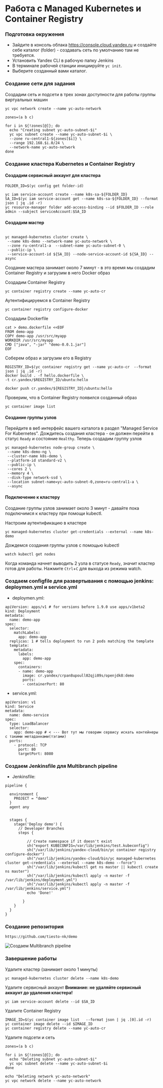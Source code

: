 # Работа с Managed Kubernetes и Container Registry

### Подготовка окружения
* Зайдите в консоль облака https://console.cloud.yandex.ru и создайте себе каталог (folder) - создавать сеть по умолчанию там не требуется.
* Установить Yandex CLI в рабочую папку Jenkins
* В терминале рабочей станции инициируйте `yc init`.
* Выберите созданный вами каталог.


### Создание сети для задания

Создадим сеть и подсети в трех зонах доступности для работы группы виртуальных машин

```
yc vpc network create --name yc-auto-network

zones=(a b c)

for i in ${!zones[@]}; do
  echo "Creating subnet yc-auto-subnet-$i"
  yc vpc subnet create --name yc-auto-subnet-$i \
  --zone ru-central1-${zones[$i]} \
  --range 192.168.$i.0/24 \
  --network-name yc-auto-network
done
```



### Создание кластера Kubernetes и Container Registry

#### Создадим сервисный аккаунт для кластера
```
FOLDER_ID=$(yc config get folder-id)

yc iam service-account create --name k8s-sa-${FOLDER_ID}
SA_ID=$(yc iam service-account get --name k8s-sa-${FOLDER_ID} --format json | jq .id -r)
yc resource-manager folder add-access-binding --id $FOLDER_ID --role admin --subject serviceAccount:$SA_ID
```

#### Создадим мастер
```

yc managed-kubernetes cluster create \
 --name k8s-demo --network-name yc-auto-network \
 --zone ru-central1-a  --subnet-name yc-auto-subnet-0 \
 --public-ip \
 --service-account-id ${SA_ID} --node-service-account-id ${SA_ID} --async

```
Создание мастера занимает около 7 минут - в это время мы создадим Container Registry и загрузим в него Docker образ

Создадим Container Registry

```
yc container registry create --name yc-auto-cr
```

Аутентифицируемся в Container Registry

```
yc container registry configure-docker
```

Создадим Dockerfile

```
cat > demo.dockerfile <<EOF
FROM demo-app
COPY demo-app /usr/src/myapp
WORKDIR /usr/src/myapp
CMD ["java", "-jar" "demo-0.0.1.jar"]
EOF
```
Соберем образ и загрузим его в Registry
```
REGISTRY_ID=$(yc container registry get --name yc-auto-cr  --format json | jq .id -r)
docker build . -f hello.dockerfile \
-t cr.yandex/$REGISTRY_ID/ubuntu:hello

docker push cr.yandex/${REGISTRY_ID}/ubuntu:hello
```
Проверим, что в Container Registry появился созданный образ

```
yc container image list
```


#### Создание группы узлов

Перейдите в веб интерфейс вашего каталога в раздел "Managed Service For Kubernetes". Дождитесь создания кластера - он должен перейти в статус `Ready` и состояние `Healthy`.
Теперь создадим группу узлов

```
yc managed-kubernetes node-group create \
 --name k8s-demo-ng \
 --cluster-name k8s-demo \
 --platform-id standard-v2 \
 --public-ip \
 --cores 2 \
 --memory 4 \
 --disk-type network-ssd \
 --location subnet-name=yc-auto-subnet-0,zone=ru-central1-a \
 --async
 ```

#### Подключение к кластеру

Создание группы узлов занимает около 3 минут - давайте пока подключимся к кластеру при помощи kubectl.

Настроим аутентификацию в кластере
```
yc managed-kubernetes cluster get-credentials --external --name k8s-demo
```

Дождемся создания группы узлов с помощью kubectl
```
watch kubectl get nodes
```
Когда команда начнет выводить 2 узла в статусе `Ready`, значит кластер готов для работы. 
Нажмите  `Ctrl`+`C` для выхода из режима watch.


### Создаем configfile для развертывания с помощью jenkins: deploymen.yml и service.yml

* deploymen.yml:
```
apiVersion: apps/v1 # for versions before 1.9.0 use apps/v1beta2
kind: Deployment
metadata:
  name: demo-app
spec:
  selector:
    matchLabels:
      app: demo-app
  replicas: 1 # tells deployment to run 2 pods matching the template
  template:
    metadata:
      labels:
        app: demo-app
    spec:
      containers:
      - name: demo-app
        image: cr.yandex/crpan8upoull02qji09s/openjdk8:demo
        ports:
        - containerPort: 80
```

* service.yml:
```
apiVersion: v1
kind: Service
metadata:
  name: demo-service
spec:
  type: LoadBalancer
  selector:
    app: demo-app # < --- Вот тут мы говорим сервису искать контейнеры с такими метаданнами(тэгами)
  ports:
    - protocol: TCP
      port: 80
      targetPort: 8080
```

### Создаем Jenkinsfile для Multibranch pipeline

* Jenkinsfile:
```
pipeline {

  environment {
    PROJECT = "demo"
  }
  agent any
  
  
  stages {
    stage('Deploy demo') {
      // Developer Branches
      steps {

          // Create namespace if it doesn't exist
          sh("export KUBECONFIG=/var/lib/jenkins/test.kubeconfig")
          sh("/var/lib/jenkins/yandex-cloud/bin/yc container registry configure-docker")
          sh("/var/lib/jenkins/yandex-cloud/bin/yc managed-kubernetes cluster get-credentials --external --name k8s-demo --force")
          sh("/var/lib/jenkins/kubectl get ns master || kubectl create ns master")
          sh("/var/lib/jenkins/kubectl apply -n master -f /var/lib/jenkins/deployment.yml")
          sh("/var/lib/jenkins/kubectl apply -n master -f /var/lib/jenkins/service.yml")
          echo 'Done!'
          
        }
    }
  }
}
```
###  Создание репозитория

```
https://github.com/tiesto-nk/demo
```
![Создаем Multibranch pipeline](https://i.ibb.co/C76312N/1.png)


###  Завершение работы

Удалите кластер (занимает около 1 минуты)
```
yc managed-kubernetes cluster delete --name k8s-demo
```

Удалите сервисный аккаунт
**Внимание: не удаляйте сервисный аккаунт до удаления кластера!**
```
yc iam service-account delete --id $SA_ID
```

Удалите Container Registry
```
IMAGE_ID=$(yc container image list   --format json | jq .[0].id -r)
yc container image delete --id $IMAGE_ID
yc container registry delete --name yc-auto-cr

```

Удалите подсети и сеть
```
zones=(a b c)

for i in ${!zones[@]}; do
  echo "Deleting subnet yc-auto-subnet-$i"
  yc vpc subnet delete --name yc-auto-subnet-$i
done

echo "Deleting network yc-auto-network"
yc vpc network delete --name yc-auto-network

```
